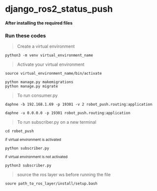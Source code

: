 # django_ros2_status_push
#### After installing the required files
### Run these codes
> Create a virtual environment
```
python3 -m venv virtual_environment_name
```
> Activate your virtual environment
```
source virtual_environment_name/bin/activate
```
```
python manage.py makemigrations
python manage.py migrate
```
> To run consumer.py
```
daphne -b 192.168.1.69 -p 19301 -v 2 robot_push.routing:application

daphne -u 0.0.0.0 -p 19301 robot_push.routing:application
```
> To run subscriber.py on a new terminal
```
cd robot_push
```
<sub> if virtual environment is activated </sub>
```
python subscriber.py
```
<sub> if virtual environment is not activated </sub>
```
python3 subscriber.py
```


> source the ros layer ws before running the file
```
soure path_to_ros_layer/install/setup.bash
```
